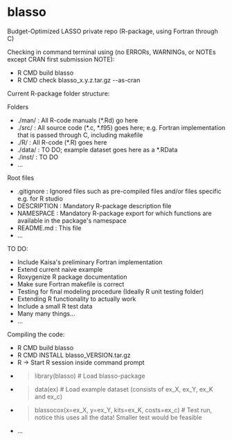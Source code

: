 # blasso
Budget-Optimized LASSO private repo (R-package, using Fortran through C)

Checking in command terminal using (no ERRORs, WARNINGs, or NOTEs except CRAN first submission NOTE):
* R CMD build blasso
* R CMD check blasso_x.y.z.tar.gz --as-cran

Current R-package folder structure:

Folders

* ./man/  : All R-code manuals (\*.Rd) go here
* ./src/  : All source code (\*.c, \*.f95) goes here; e.g. Fortran implementation that is passed through C, including makefile
* ./R/    : All R-code (\*.R) goes here
* ./data/ : TO DO; example dataset goes here as a \*.RData
* ./inst/ : TO DO
* ...

Root files
* .gitignore  : Ignored files such as pre-compiled files and/or files specific e.g. for R studio
* DESCRIPTION : Mandatory R-package description file
* NAMESPACE   : Mandatory R-package export for which functions are available in the package's namespace
* README.md   : This file
* ...

TO DO:
* Include Kaisa's preliminary Fortran implementation
* Extend current naive example
* Roxygenize R package documentation
* Make sure Fortran makefile is correct
* Testing for final modeling procedure (Ideally R unit testing folder)
* Extending R functionality to actually work
* Include a small R test data
* Many many things...
* ...

Compiling the code:
* R CMD build blasso
* R CMD INSTALL blasso_VERSION.tar.gz
* R -> Start R session inside command prompt
* > library(blasso) # Load blasso-package
* > data(ex) # Load example dataset (consists of ex_X, ex_Y, ex_K and ex_c)
* > blassocox(x=ex_X, y=ex_Y, kits=ex_K, costs=ex_c) # Test run, notice this uses all the data! Smaller test would be feasible
* ...

